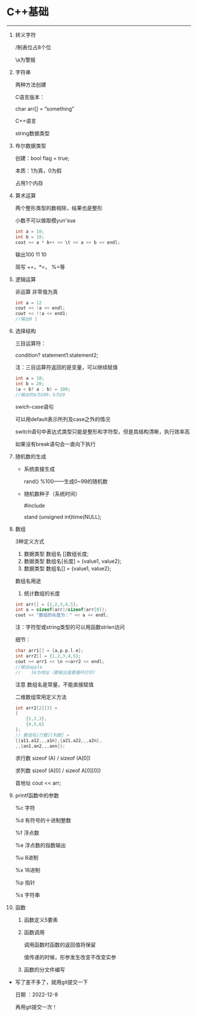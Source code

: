 # C++基础

---

1. 转义字符

      /制表位占8个位

      \a为警报

1. 字符串
   
    两种方法创建
    
    C语言版本：
    
    char arr[] = “something”
    
    C++语言
    
    string数据类型
    
2. 布尔数据类型
   
    创建：bool flag = true;
    
    本质：1为真，0为假
    
    占用1个内存
    
3. 算术运算
   
    两个整形类型的数相除，结果也是整形
    
    小数不可以做取模yun'sua
    
    ```cpp
    int a = 10;
    int b = 10;
    cout << a * b++ << \t << a << b << endl;
    ```
    
    输出100 11 10
    
    简写 +=，*=， %=等
    
4. 逻辑运算
   
    非运算 非零值为真
    
    ```cpp
    int a = 12
    cout << !a << endl;
    cout << !!a << end1;
    //输出0 1
    ```
    
5.  选择结构
    
    三目运算符：
    
    condition? statement1:statement2;
    
    注：三目运算符返回的是变量，可以继续赋值
    
    ```cpp
    int a = 10;
    int b = 20;
    (a < b? a : b) = 100;
    //输出的a为100，b为20
    ```
    
    swich-case语句
    
    可以用default表示所列及case之外的情况
    
    switch语句中表达式类型只能是整形和字符型，但是其结构清晰，执行效率高
    
    如果没有break语句会一直向下执行
    
6. 随机数的生成
    - 系统直接生成
      
        rand() %100——生成0~99的随机数
        
    - 随机数种子（系统时间）
      
        #include <ctime>
        
        stand (unsigned int)time(NULL);
        
    
1. 数组
   
    3种定义方式
    
    1. 数据类型 数组名 []数组长度;
    2. 数据类型 数组名[长度] = {value1, value2};
    3. 数据类型 数组名[] = {value1, value2};
    
    数组名用途
    
    1. 统计数组的长度
    
    ```cpp
    int arr[] = {1,2,3,4,5};
    int a = sizeof(arr)/sizeof(arr[0]);
    cout << "数组的长度为：" << a << endl;
    ```
    
     注：字符型或string类型的可以用函数strlen访问
    
    细节：
    
    ```cpp
    char arr1[] = {a,p.p.l.e};
    int arr2[] = {1,2,3,4,5};
    cout << arr1 << \n <<arr2 << endl;
    //输出apple 
    //    16为地址（要输出值要循环打印）
    ```
    
    注意 数组名是常量，不能直接赋值
    
    二维数组常用定义方法
    
    ```cpp
    int arr2[2][3] = 
    {
    	{1,2,3},
    	{4,5,6}
    };
    // 数组名[行数][列数] = 
    {{a11,a12,,,a1n},{a21,a22,,,a2n},
    ,,{an1,an2,,,ann}};
    ```
    
    求行数 sizeof (A) / sizeof (A[0])
    
    求列数 sizeof (A[0] / sizeof A[0][0])
    
    首地址 cout << arr;
    
2. printf函数中的参数
   
    %c 字符
    
    %d 有符号的十进制整数
    
    %f 浮点数
    
    %e 浮点数的指数输出
    
    %u 8进制
    
    %x 16进制
    
    %p 指针
    
    %s 字符串
    
3. 函数
    1. 函数定义5要素
    
    2. 函数调用
       
        调用函数时函数的返回值将保留
        
        值传递的时候，形参发生改变不改变实参
        
    3. 函数的分文件编写

- 写了差不多了，就用git提交一下

  日期 ：2022-12-8

  再用git提交一次！